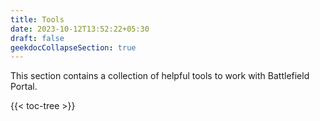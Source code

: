 ```yaml
---
title: Tools
date: 2023-10-12T13:52:22+05:30
draft: false
geekdocCollapseSection: true
---
```


This section contains a collection of helpful tools to work with Battlefield Portal.

{{< toc-tree >}}
